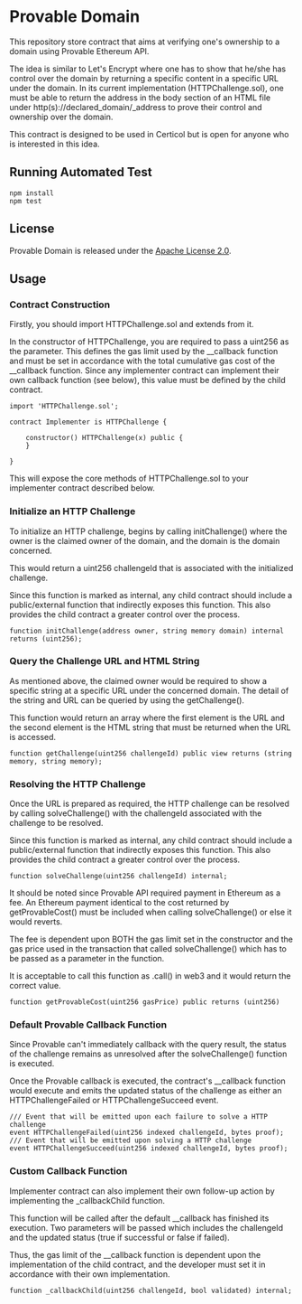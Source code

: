 # Provable Domain

This repository store contract that aims at verifying one's ownership to a domain using Provable Ethereum API.

The idea is similar to Let's Encrypt where one has to show that he/she has control over the domain by returning a specific content in a specific URL under the domain. In its current implementation (HTTPChallenge.sol), one must be able to return the address in the body section of an HTML file under http(s)://declared_domain/_address to prove their control and ownership over the domain.

This contract is designed to be used in Certicol but is open for anyone who is interested in this idea.

## Running Automated Test

```
npm install
npm test
```

## License

Provable Domain is released under the [Apache License 2.0](LICENSE).

## Usage

### Contract Construction

Firstly, you should import HTTPChallenge.sol and extends from it.

In the constructor of HTTPChallenge, you are required to pass a uint256 as the parameter. This defines the gas limit used by the __callback function and must be set in accordance with the total cumulative gas cost of the __callback function. Since any implementer contract can implement their own callback function (see below), this value must be defined by the child contract.

```
import 'HTTPChallenge.sol';

contract Implementer is HTTPChallenge {

    constructor() HTTPChallenge(x) public {
    }

}
```

This will expose the core methods of HTTPChallenge.sol to your implementer contract described below.

### Initialize an HTTP Challenge

To initialize an HTTP challenge, begins by calling initChallenge() where the owner is the claimed owner of the domain, and the domain is the domain concerned.

This would return a uint256 challengeId that is associated with the initialized challenge.

Since this function is marked as internal, any child contract should include a public/external function that indirectly exposes this function. This also provides the child contract a greater control over the process.

```
function initChallenge(address owner, string memory domain) internal returns (uint256);
```

### Query the Challenge URL and HTML String

As mentioned above, the claimed owner would be required to show a specific string at a specific URL under the concerned domain. The detail of the string and URL can be queried by using the getChallenge().

This function would return an array where the first element is the URL and the second element is the HTML string that must be returned when the URL is accessed.

```
function getChallenge(uint256 challengeId) public view returns (string memory, string memory);
```

### Resolving the HTTP Challenge

Once the URL is prepared as required, the HTTP challenge can be resolved by calling solveChallenge() with the challengeId associated with the challenge to be resolved.

Since this function is marked as internal, any child contract should include a public/external function that indirectly exposes this function. This also provides the child contract a greater control over the process.

```
function solveChallenge(uint256 challengeId) internal;
```

It should be noted since Provable API required payment in Ethereum as a fee. An Ethereum payment identical to the cost returned by getProvableCost() must be included when calling solveChallenge() or else it would reverts.

The fee is dependent upon BOTH the gas limit set in the constructor and the gas price used in the transaction that called solveChallenge() which has to be passed as a parameter in the function.

It is acceptable to call this function as .call() in web3 and it would return the correct value.

```
function getProvableCost(uint256 gasPrice) public returns (uint256)
```

### Default Provable Callback Function

Since Provable can't immediately callback with the query result, the status of the challenge remains as unresolved after the solveChallenge() function is executed.

Once the Provable callback is executed, the contract's __callback function would execute and emits the updated status of the challenge as either an HTTPChallengeFailed or HTTPChallengeSucceed event.

```
/// Event that will be emitted upon each failure to solve a HTTP challenge
event HTTPChallengeFailed(uint256 indexed challengeId, bytes proof);
/// Event that will be emitted upon solving a HTTP challenge
event HTTPChallengeSucceed(uint256 indexed challengeId, bytes proof);
```

### Custom Callback Function

Implementer contract can also implement their own follow-up action by implementing the _callbackChild function. 

This function will be called after the default __callback has finished its execution. Two parameters will be passed which includes the challengeId and the updated status (true if successful or false if failed).

Thus, the gas limit of the __callback function is dependent upon the implementation of the child contract, and the developer must set it in accordance with their own implementation.

```
function _callbackChild(uint256 challengeId, bool validated) internal;
```
